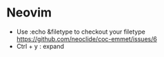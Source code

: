 # Neovim

* Use :echo &filetype to checkout your filetype <https://github.com/neoclide/coc-emmet/issues/6>
* Ctrl + y : expand

